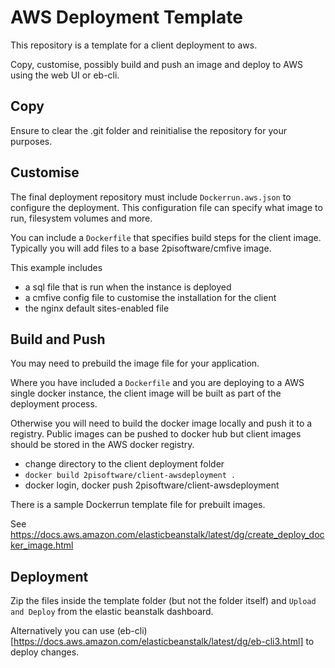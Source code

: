 # AWS Deployment Template

This repository is a template for a client deployment to aws.

Copy, customise, possibly build and push an image and deploy to AWS using the web UI or eb-cli.


## Copy
Ensure to clear the .git folder and reinitialise the repository for your purposes.

## Customise
The final deployment repository must include `Dockerrun.aws.json` to configure the deployment. 
This configuration file can specify what image to run, filesystem volumes and more.

You can include a `Dockerfile` that specifies build steps for the client image.
Typically you will add files to a base 2pisoftware/cmfive image.

This example includes 

- a sql file that is run when the instance is deployed
- a cmfive config file to customise the installation for the client
- the nginx default sites-enabled file 

## Build and Push

You may need to prebuild the image file for your application.

Where you have included a `Dockerfile` and you are deploying to a AWS single docker instance, the client image will be built as part of the deployment process. 

Otherwise you will need to build the docker image locally and push it to a registry. Public images can be pushed to docker hub but client images should be stored in the AWS docker registry.

- change directory to the client deployment folder
- `docker build 2pisoftware/client-awsdeployment .`
- docker login, docker push 2pisoftware/client-awsdeployment

There is a sample Dockerrun template file for prebuilt images.

See https://docs.aws.amazon.com/elasticbeanstalk/latest/dg/create_deploy_docker_image.html

## Deployment

Zip the files inside the template folder (but not the folder itself) and `Upload and Deploy` from the elastic beanstalk dashboard.

Alternatively you can use (eb-cli)[https://docs.aws.amazon.com/elasticbeanstalk/latest/dg/eb-cli3.html] to deploy changes.




